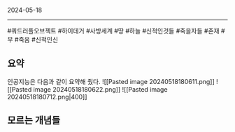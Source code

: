 

2024-05-18

----
#쿼드러플오브젝트 #하이데거 #사방세계 #땅 #하늘 #신적인것들 #죽을자들 #존재 #무 #죽음 #신적인신

## 요약
인공지능은 다음과 같이 요약해 줬다. 
![[Pasted image 20240518180611.png]]
![[Pasted image 20240518180622.png]]
![[Pasted image 20240518180712.png|400]]

## 모르는 개념들
